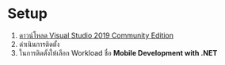 
# Setup 

1. [ดาวน์โหลด Visual Studio 2019 Community Edition](https://visualstudio.microsoft.com/downloads/)
2. ดำเนินการติดตั้ง 
3. ในการติดตั้งให้เลือก Workload ชื่อ **Mobile Development with .NET**


